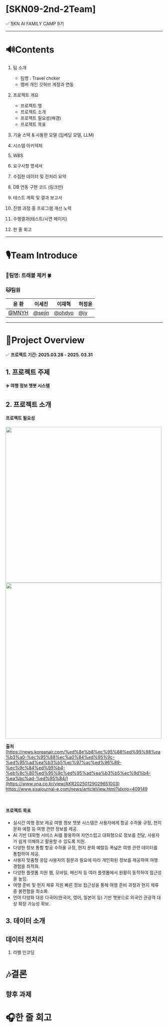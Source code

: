 # [SKN09-2nd-2Team]
✅ SKN AI FAMILY CAMP 9기<br>


---
# 🔊Contents

1. 팀 소개
    - 팀명 : Travel chcker
    - 멤버 개인 깃허브 계정과 연동

2. 프로젝트 개요
    - 프로젝트 명
    - 프로젝트 소개
    - 프로젝트 필요성(배경) 
    - 프로젝트 목표
3. 기술 스택 & 사용한 모델 (임베딩 모델, LLM)
4. 시스템 아키텍처
5. WBS
6. 요구사항 명세서
7. 수집한 데이터 및 전처리 요약
8. DB 연동 구현 코드 (링크만)
9. 테스트 계획 및 결과 보고서
10. 진행 과정 중 프로그램 개선 노력
11. 수행결과(테스트/시연 페이지)
12. 한 줄 회고


---

# 🎙️Team Introduce
### 🎃팀명: 트래블 체커 🍀<br>
### 🐱팀원


| 윤 환 | 이세진 | 이재혁 | 허정윤 |
|------|------|------|------|
| [@MNYH](https://github.com/MNYH) | [@sejin](https://github.com/tpwls9494) | [@ohdyo](https://github.com/ohdyo) | [@jy](https://github.com/devunis) |


---

# 🎼Project Overview
✅ **프로젝트 기간: 2025.03.28 - 2025. 03.31**

## 1. 프로젝트 주제
#### ✈️ 여행 정보 챗봇 시스템


## 2. 프로젝트 소개
#### 프로젝트 필요성
<img src="https://github.com/user-attachments/assets/248799a3-7949-413e-ad92-6e66c1e1b778" width="500" height="500">
<img src="https://github.com/user-attachments/assets/2445c053-66dd-4b1e-97b6-1a16e05f2c15" width="500" height="500">




<br>

**출처**  
[https://news.koreanair.com/%ed%8e%b8%ec%95%88%ed%95%98%ea%b3%a0-%ec%95%88%ec%a0%84%ed%95%9c-%ed%95%ad%ea%b3%b5%ec%97%ac%ed%96%89-%ec%9c%84%ed%95%b4-%eb%8c%80%ed%95%9c%ed%95%ad%ea%b3%b5%ec%9d%b4-%ea%bc%ad-%ed%95%84/](https://www.yna.co.kr/view/AKR20250129029651003)
https://www.sisajournal-e.com/news/articleView.html?idxno=409149

<br>

#### 프로젝트 목표
- 실시간 여행 정보 제공
  여행 정보 챗봇 시스템은 사용자에게 항공 수하물 규정, 현지 문화 예절 등 여행 관련 정보를 제공.
- AI 기반 대화형 서비스
  AI를 활용하여 자연스럽고 대화형으로 정보를 전달, 사용자가 쉽게 이해하고 활용할 수 있도록 지원.
- 다양한 정보 통합
  항공 수하물 규정, 현지 문화 예절등 폭넓은 여행 관련 데이터를 통합하여 제공.
- 사용자 맞춤형 응답
  사용자의 질문과 필요에 따라 개인화된 정보를 제공하여 여행 경험을 최적화.
- 다양한 플랫폼 지원
  웹, 모바일, 메신저 등 여러 플랫폼에서 원활히 동작하여 접근성을 높임.
- 여행 준비 및 현지 체류 지원
  빠른 정보 접근성을 통해 여행 준비 과정과 현지 체류 중 불편함을 최소화.
- 언어 다양화 대응
  다국어(한국어, 영어, 일본어 등) 기반 챗봇으로 외국인 관광객 대상 확장 가능성 확보.


## 3. 데이터 소개



## 데이터 전처리
1. 라벨 인코딩



# 🎶결론




## 향후 과제



# 🎧한 줄 회고


